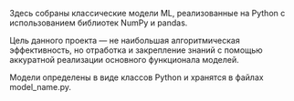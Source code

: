 Здесь собраны классические модели ML, реализованные на Python с использованием библиотек NumPy и pandas.

Цель данного проекта —  не наибольшая алгоритмическая эффективность, но отработка и закрепление знаний c помощью аккуратной реализации основного функционала моделей.

Модели определены в виде классов Python и хранятся в файлах model_name.py.
